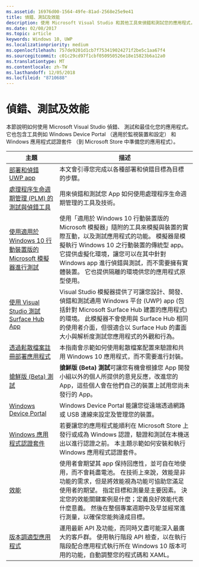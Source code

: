 ```yaml
---
ms.assetid: 16976d00-1564-49fe-81ad-2568e25e9e41
title: 偵錯、測試及效能
description: 使用 Microsoft Visual Studio 和其他工具來偵錯和測試您的應用程式，並準備 Microsoft Store 認證程序。
ms.date: 02/08/2017
ms.topic: article
keywords: Windows 10, UWP
ms.localizationpriority: medium
ms.openlocfilehash: 757de9201d1cb7f753419024271f2be5c1aa67f4
ms.sourcegitcommit: c01c29cd97f1cbf050950526e18e15823b6a12a0
ms.translationtype: MT
ms.contentlocale: zh-TW
ms.lasthandoff: 12/05/2018
ms.locfileid: "8710688"
---
```

# <a name="debugging-testing-and-performance"></a>偵錯、測試及效能


本節說明如何使用 Microsoft Visual Studio 偵錯、 測試和最佳化您的應用程式。 它也包含工具例如 Windows Device Portal （適用於監視裝置和設定） 和 Windows 應用程式認證套件 （到 Microsoft Store 中準備您的應用程式）。

| 主題 | 描述 |
|-------|-------------|
| [部署和偵錯 UWP app](deploying-and-debugging-uwp-apps.md) | 本文會引導您完成以各種部署和偵錯目標為目標的步驟。 |
| [處理程序生命週期管理 (PLM) 的測試與偵錯工具](testing-debugging-plm.md) | 用來偵錯和測試您 App 如何使用處理程序生命週期管理的工具及技術。 |
| [使用適用於 Windows 10 行動裝置版的 Microsoft 模擬器進行測試](test-with-the-emulator.md) | 使用「適用於 Windows 10 行動裝置版的 Microsoft 模擬器」隨附的工具來模擬與裝置的實際互動，以及測試應用程式的功能。 模擬器是模擬執行 Windows 10 之行動裝置的傳統型 app。 它提供虛擬化環境，讓您可以在其中針對 Windows app 進行偵錯與測試，而不需要擁有實體裝置。 它也提供隔離的環境供您的應用程式原型使用。 |
| [使用 Visual Studio 測試 Surface Hub App](test-surface-hub-apps-using-visual-studio.md) | Visual Studio 模擬器提供了可讓您設計、開發、偵錯和測試通用 Windows 平台 (UWP) app (包括針對 Microsoft Surface Hub 建置的應用程式) 的環境。 此模擬器不會使用與 Surface Hub 相同的使用者介面，但很適合以 Surface Hub 的畫面大小與解析度測試您應用程式的外觀和行為。 |
| [透過鬆散檔案註冊部署應用程式](loose-file-registration.md) | 本指南會示範如何使用鬆散檔案配置來驗證和共用 Windows 10 應用程式，而不需要進行封裝。 |
| [搶鮮版 (Beta) 測試](beta-testing.md) | **搶鮮版 (Beta) 測試**可讓您有機會根據您 App 開發小組以外的個人所提供的意見反應，改進您的 App，這些個人會在他們自己的裝置上試用您尚未發行的 App。 |
| [Windows Device Portal](device-portal.md) | Windows Device Portal 能讓您從遠端透過網路或 USB 連線來設定及管理您的裝置。 |
| [Windows 應用程式認證套件](windows-app-certification-kit.md) | 若要讓您的應用程式能順利在 Microsoft Store 上發行或成為 Windows 認證，驗證和測試在本機送出以進行認證之前。 本主題示範如何安裝和執行 Windows 應用程式認證套件。 |
| [效能](performance-and-xaml-ui.md) | 使用者會期望其 app 保持回應性，並可自在地使用，而不會耗盡電池。 在技術上來說，效能是非功能的需求，但是將效能視為功能可協助您滿足使用者的期望。 指定目標和測量是主要因素。 決定您的效能關鍵案例是什麼；定義良好效能代表什麼意義。 然後在整個專案週期中及早並經常進行測量，以確保您能夠達成目標。 |
| [版本調適型應用程式](version-adaptive-apps.md) | 運用最新 API 及功能，而同時又盡可能深入最廣大的客戶群。 使用執行階段 API 檢查，以在執行階段配合應用程式執行所在 Windows 10 版本可用的功能，自動調整您的程式碼和 XAML。 |
